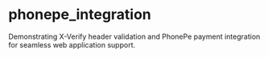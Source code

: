 # phonepe_integration
Demonstrating X-Verify header validation and PhonePe payment integration for seamless web application support.
